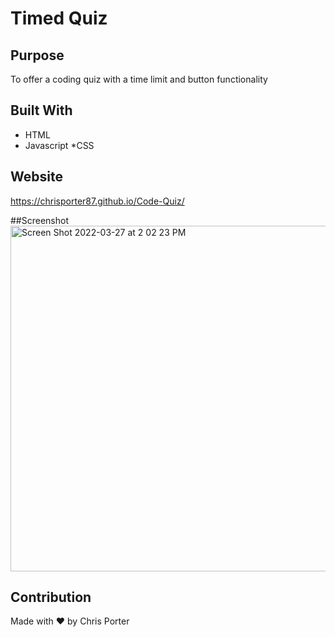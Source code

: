 # Timed Quiz

## Purpose
To offer a coding quiz with a time limit and button functionality

## Built With
* HTML
* Javascript
*CSS

## Website
https://chrisporter87.github.io/Code-Quiz/


##Screenshot
<img width="553" alt="Screen Shot 2022-03-27 at 2 02 23 PM" src="https://user-images.githubusercontent.com/96667529/160294545-3d851038-156a-41f2-bf8f-c16651fb319d.png">

## Contribution
Made with ❤️ by Chris Porter
